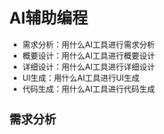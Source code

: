 # AI辅助编程

- 需求分析：用什么AI工具进行需求分析
- 概要设计：用什么AI工具进行概要设计
- 详细设计：用什么AI工具进行详细设计
- UI生成：用什么AI工具进行UI生成
- 代码生成：用什么AI工具进行代码生成

## 需求分析